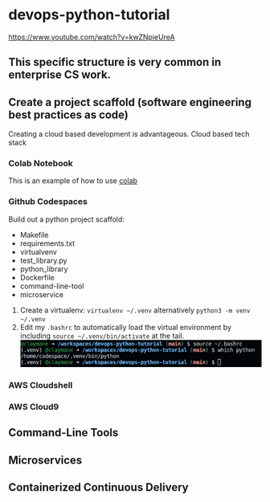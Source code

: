 # devops-python-tutorial
https://www.youtube.com/watch?v=kwZNpieUreA

## This specific structure is very common in enterprise CS work.
## Create a project scaffold (software engineering best practices as code)

Creating a cloud based development is advantageous. Cloud based tech stack

### Colab Notebook

This is an example of how to use [colab](https://github.com/claymane/devops-python-tutorial/blob/main/devops_python_tutorial.ipynb)

### Github Codespaces

Build out a python project scaffold:

* Makefile
* requirements.txt
* virtualvenv
* test_library.py
* python_library
* Dockerfile
* command-line-tool
* microservice

1. Create a virtualenv: `virtualenv ~/.venv` alternatively `python3 -m venv ~/.venv`
2. Edit my `.bashrc` to automatically load the virtual environment by including `source ~/.venv/bin/activate` at the tail.
![Alt text](image.png)


### AWS Cloudshell
### AWS Cloud9

## Command-Line Tools

## Microservices

## Containerized Continuous Delivery

